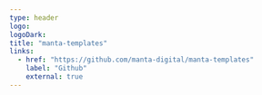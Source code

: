```yaml
---
type: header
logo: 
logoDark: 
title: "manta-templates"
links:
  - href: "https://github.com/manta-digital/manta-templates"
    label: "Github"
    external: true
---
```


<!-- Replace logo with your own file in /public, and customize links as needed. -->


